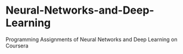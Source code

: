 # Neural-Networks-and-Deep-Learning
Programming Assignments of Neural Networks and Deep Learning on Coursera
